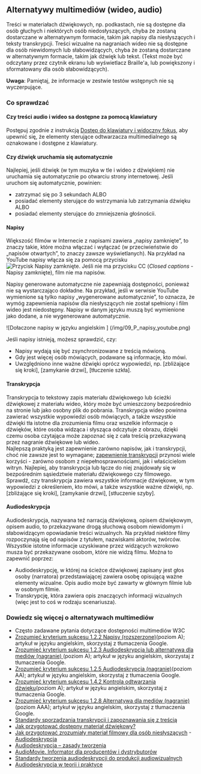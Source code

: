 ## Alternatywy multimediów (wideo, audio)
Treści w materiałach dźwiękowych, np. podkastach, nie są dostępne dla osób głuchych i niektórych osób niedosłyszących, chyba że zostaną dostarczane w alternatywnym formacie, takim jak napisy dla niesłyszących i teksty transkrypcji. Treści wizualne na nagraniach wideo nie są dostępne dla osób niewidomych lub słabowidzących, chyba że zostaną dostarczane w alternatywnym formacie, takim jak dźwięk lub tekst. (Tekst może być odczytany przez czytnik ekranu lub wyświetlacz Braille'a, lub powiększony i sformatowany dla osób słabowidzących).

**Uwaga**: Pamiętaj, że informacje w zestwie testów wstępnych nie są wyczerpujące.

### Co sprawdzać

#### Czy treści audio i wideo sa dostępne za pomocą klawiatury
Postępuj zgodnie z instrukcją [Dostęp do klawiatury i widoczny fokus]( 06_P_klawiatura.md), aby upewnić się, że elementy sterujące odtwarzacza multimedialnego są oznakowane i dostępne z klawiatury.

#### Czy dźwięk uruchamia się automatycznie
Najlepiej, jeśli dźwięk (w tym muzyka w tle i wideo z dźwiękiem) nie uruchamia się automatycznie po otwarciu strony internetowej. Jeśli uruchom się automatycznie, powinien:
-	zatrzymać się po 3 sekundach ALBO
-	posiadać elementy sterujące do wstrzymania lub zatrzymania dźwięku ALBO
-	posiadać elementy sterujące do zmniejszenia głośnościi.

#### Napisy
Większość filmów w Internecie z napisami zawiera „napisy zamknięte”, to znaczy takie, które można włączać i wyłączać (w przeciwieństwie do „napisów otwartych”, to znaczy zawsze wyświetlanych). Na przykład na YouTube napisy włącza się za pomocą przycisku ![Przycisk Napisy zamknięte](/img/09_P_cc.png). Jeśli nie ma przycisku CC (*Closed captions* - Napisy zamknięte), film nie ma napisów.

Napisy generowane automatyczne nie zapewniają dostępności, ponieważ nie są wystarczająco dokładne. Na przykład, jeśli w serwisie YouTube wymienione są tylko napisy „wygenerowane automatycznie”, to oznacza, że wymóg zapewnienia napisów dla niesłyszących nie został spełniony i film wideo jest niedostępny. Napisy w danym języku muszą być wymienione jako dodane, a nie wygenerowane automatycznie.  

![Dołaczone napisy w języku angielskim ] (/img/09_P_napisy_youtube.png)
 
Jeśli napisy istnieją, możesz sprawdzić, czy:
-	Napisy wydają się być zsynchronizowane z treścią mówioną.
-	Gdy jest więcej osób mówiących, podawane są informacje, kto mówi.
-	Uwzględniono inne ważne dźwięki oprócz wypowiedzi, np. [zbliżające się kroki], [zamykanie drzwi], [tłuczenie szkła].

#### Transkrypcja
Transkrypcja to tekstowy zapis materiału dźwiękowego lub ścieżki dźwiękowej z materiału wideo, który może być umieszczony bezpośrednio na stronie lub jako osobny plik do pobrania. Transkrypcja wideo powinna zawierać wszystkie wypowiedzi osób mówiących, a także wszystkie dźwięki tła istotne dla zrozumienia filmu oraz wszelkie informacje o dźwięków, które osoba widząca i słysząca odczytuje z obrazu, dzięki czemu osoba czytająca może zapoznać się z cała treścią przekazywaną przez nagranie dźwiękowe lub wideo.  
Najlepszą praktyką jest zapewnienie zarówno napisów, jak i transkrypcji, choć nie zawsze jest to wymagane; [zapewnienie transkrypcji]( http://www.uiaccess.com/transcripts/transcripts_on_the_web.html#benes) przynosi wiele korzyści - zarówno osobom z niepełnosprawnościami, jak i właścicielom witryn.
Najlepiej, aby transkrypcja lub łącze do niej znajdowały się w bezpośrednim sąsiedztwie materiału dźwiękowego czy filmowego. 
Sprawdź, czy transkrypcja zawiera wszystkie informacje dźwiękowe, w tym wypowiedzi z określeniem, kto mówi, a także wszystkie ważne dźwięki, np. \[zbliżające się kroki\], \[zamykanie drzwi\], \[stłuczenie szyby\].  

#### Audiodeskrypcja 

Audiodeskrypcja, nazywana teź narracją dźwiękową, opisem dźwiękowym, opisem audio, to przekazywane drogą słuchową osobom niewidomym i słabowidzącym opowiadanie treści wizualnych. Na przykład niektóre filmy rozpoczynają się od napisów z tytułem, nazwiskami aktorów, twórców. Wszystkie istotne informacje uzyskiwane przez widzących wzrokowo musza być przekazywane osobom, które nie widzą filmu. Można to zapewnić poprzez:
-	Audiodeskrypcję, w której na ścieżce dźwiękowej zapisany jest głos osoby (narratora) przedstawiającej  zawiera osobę opisującą ważne elementy wizualne. Opis audio może być zawarty w głównym filmie lub w osobnym filmie.
-	Transkrypcję, która zawiera opis znaczących informacji wizualnych (więc jest to coś w rodzaju scenariusza).

### Dowiedz się więcej o alternatywach multimediów
-	Często zadawane pytania dotyczące dostępności multimediów W3C
-	[Zrozumieć kryterium sukcesu 1.2.2 Napisy (rozszerzone)](https://www.w3.org/WAI/WCAG21/Understanding/captions-prerecorded.html)(poziom A); artykuł w języku angielskim, skorzystaj z tłumaczenia Google.
-	[Zrozumieć kryterium sukcesu 1.2.3 Audiodeskrypcja lub alternatywa dla mediów (nagranie)
](https://www.w3.org/WAI/WCAG21/Understanding/audio-description-or-media-alternative-prerecorded.html)(poziom A); artykuł w języku angielskim, skorzystaj z tłumaczenia Google.
-	[Zrozumieć kryterium sukcesu 1.2.5 Audiodeskrypcja (nagranie)](https://www.w3.org/WAI/WCAG21/Understanding/audio-description-prerecorded.html)(poziom AA); artykuł w języku angielskim, skorzystaj z tłumaczenia Google.
-	[Zrozumieć kryterium sukcesu 1.4.2 Kontrola odtwarzania dźwięku]()(poziom A); artykuł w języku angielskim, skorzystaj z tłumaczenia Google.
-	[Zrozumieć kryterium sukcesu 1.2.8 Alternatywa dla mediów (nagranie)]()(poziom AAA); artykuł w języku angielskim, skorzystaj z tłumaczenia Google.
- [Standardy sporządzania transkrypcji i zapoznawania się z treścią]( https://www.wroclaw.sa.gov.pl/bindata/documents/DOC9b0d93384bec50a345bd7c3f51105b6d.pdf)
- [Jak przygotować dostępny materiał dźwiękowy?]( http://dostepny.joomla.pl/warsztat/dobre-praktyki/tworzenie-dostepnej-zawartosci/119-jak-przygotowac-dostepny-material-dzwiekowy)
- [Jak przygotować zrozumiały materiał filmowy dla osób niesłyszących](http://dostepny.joomla.pl/warsztat/dobre-praktyki/tworzenie-dostepnej-zawartosci/117-jak-przygotowac-zrozumialy-material-filmowy-dla-osob-nieslyszacych)
-[Audiodeskrypcja]( http://fundacjakatarynka.pl/audiodeskrypcja/)
- [Audiodeskrypcja – zasady tworzenia](https://nimoz.pl/files//articles/147/Audiodeskrypcja_-_zasady_tworzenia.pdf)
- [AudioMovie. Informator dla producentów i dystrybutorów](http://audiomovie.pl/wp-content/uploads/2016/11/INFORMATOR-DLA-PRODUCENT%C3%93W-I-DYSTRYBUTOR%C3%93W.pdf)
- [Standardy tworzenia audiodeskrypcji do produkcji audiowizualnych](http://avt.ils.uw.edu.pl/files/2010/12/AD-_standardy_tworzenia.pdf)
- [Audiodeskrypcja w teorii i praktyce](http://avt.ils.uw.edu.pl/files/2014/01/Szarkowska_Kuenstler_AD-w-kinie-teatrze-i-muzeum.pdf)
